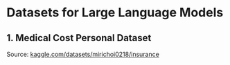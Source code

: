 # Datasets for Large Language Models

## 1. Medical Cost Personal Dataset

Source: [kaggle.com/datasets/mirichoi0218/insurance](https://www.kaggle.com/datasets/mirichoi0218/insurance)
